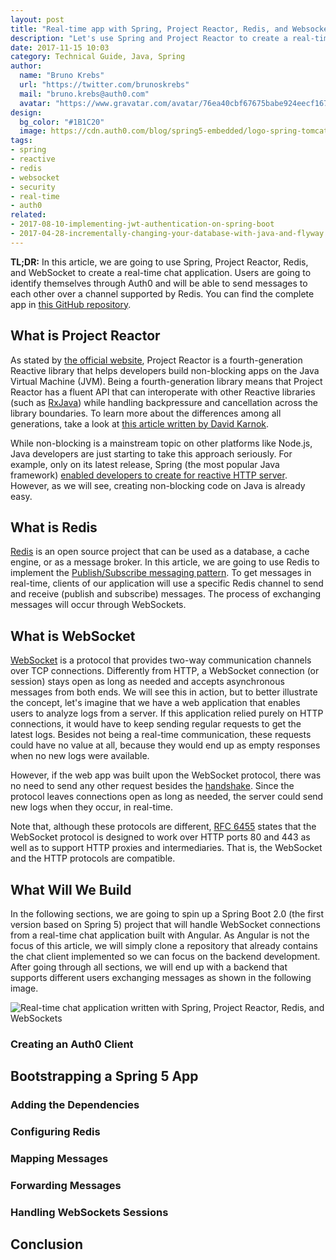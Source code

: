 ```yaml
---
layout: post
title: "Real-time app with Spring, Project Reactor, Redis, and Websockets"
description: "Let's use Spring and Project Reactor to create a real-time chat application."
date: 2017-11-15 10:03
category: Technical Guide, Java, Spring
author:
  name: "Bruno Krebs"
  url: "https://twitter.com/brunoskrebs"
  mail: "bruno.krebs@auth0.com"
  avatar: "https://www.gravatar.com/avatar/76ea40cbf67675babe924eecf167b9b8?s=60"
design:
  bg_color: "#1B1C20"
  image: https://cdn.auth0.com/blog/spring5-embedded/logo-spring-tomcat-gradle.png
tags:
- spring
- reactive
- redis
- websocket
- security
- real-time
- auth0
related:
- 2017-08-10-implementing-jwt-authentication-on-spring-boot
- 2017-04-28-incrementally-changing-your-database-with-java-and-flyway
---
```


**TL;DR:** In this article, we are going to use Spring, Project Reactor, Redis, and WebSocket to create a real-time chat application. Users are going to identify themselves through Auth0 and will be able to send messages to each other over a channel supported by Redis. You can find the complete app in [this GitHub repository](https://github.com/auth0-blog/spring-reactive-websocket).

## What is Project Reactor

As stated by [the official website](https://projectreactor.io/), Project Reactor is a fourth-generation Reactive library that helps developers build non-blocking apps on the Java Virtual Machine (JVM). Being a fourth-generation library means that Project Reactor has a fluent API that can interoperate with other Reactive libraries (such as [RxJava](https://github.com/ReactiveX/RxJava)) while handling backpressure and cancellation across the library boundaries. To learn more about the differences among all generations, take a look at [this article written by David Karnok](https://akarnokd.blogspot.com.br/2016/03/operator-fusion-part-1.html).

While non-blocking is a mainstream topic on other platforms like Node.js, Java developers are just starting to take this approach seriously. For example, only on its latest release, Spring (the most popular Java framework) [enabled developers to create for reactive HTTP  server](https://docs.spring.io/spring/docs/current/spring-framework-reference/web-reactive.html). However, as we will see, creating non-blocking code on Java is already easy.

## What is Redis

[Redis](https://redis.io/) is an open source project that can be used as a database, a cache engine, or as a message broker. In this article, we are going to use Redis to implement the [Publish/Subscribe messaging pattern](https://en.wikipedia.org/wiki/Publish%E2%80%93subscribe_pattern). To get messages in real-time, clients of our application will use a specific Redis channel to send and receive (publish and subscribe) messages. The process of exchanging messages will occur through WebSockets.

## What is WebSocket

[WebSocket](https://developer.mozilla.org/en-US/docs/Web/API/WebSockets_API) is a protocol that provides two-way communication channels over TCP connections. Differently from HTTP, a WebSocket connection (or session) stays open as long as needed and accepts asynchronous messages from both ends. We will see this in action, but to better illustrate the concept, let's imagine that we have a web application that enables users to analyze logs from a server. If this application relied purely on HTTP connections, it would have to keep sending regular requests to get the latest logs. Besides not being a real-time communication, these requests could have no value at all, because they would end up as empty responses when no new logs were available.

However, if the web app was built upon the WebSocket protocol, there was no need to send any other request besides the [handshake](https://en.wikipedia.org/wiki/WebSocket#Protocol_handshake). Since the protocol leaves connections open as long as needed, the server could send new logs when they occur, in real-time.

Note that, although these protocols are different, [RFC 6455](https://tools.ietf.org/html/rfc6455) states that the WebSocket protocol is designed to work over HTTP ports 80 and 443 as well as to support HTTP proxies and intermediaries. That is, the WebSocket and the HTTP protocols are compatible.

## What Will We Build

In the following sections, we are going to spin up a Spring Boot 2.0 (the first version based on Spring 5) project that will handle WebSocket connections from a real-time chat application built with Angular. As Angular is not the focus of this article, we will simply clone a repository that already contains the chat client implemented so we can focus on the backend development. After going through all sections, we will end up with a backend that supports different users exchanging messages as shown in the following image.

![Real-time chat application written with Spring, Project Reactor, Redis, and WebSockets](https://cdn.auth0.com/blog/spring-reactive/real-time-chap.png)

### Creating an Auth0 Client

## Bootstrapping a Spring 5 App

### Adding the Dependencies

### Configuring Redis

### Mapping Messages

### Forwarding Messages

### Handling WebSockets Sessions

## Conclusion
